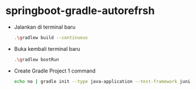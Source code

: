 # springboot-gradle-autorefrsh

- Jalankan di terminal baru
  ```bash
  .\gradlew build --continuous
  ```
- Buka kembali terminal baru
  ```bash
  .\gradlew bootRun
  ```
- Create Gradle Project 1 command
  ```bash
  echo no | gradle init --type java-application --test-framework junit --dsl groovy --project-name NamaProyek --package com.example --project-dir ./NamaProyek --no-daemon
  ```
